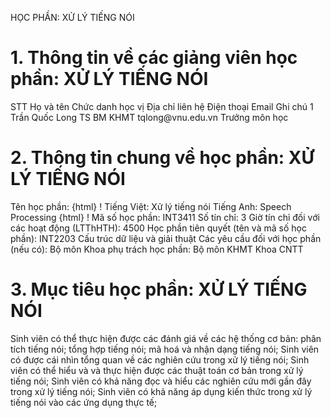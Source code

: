 HỌC PHẦN: XỬ LÝ TIẾNG NÓI
# 1. Thông tin về các giảng viên học phần: XỬ LÝ TIẾNG NÓI
STT Họ và tên Chức danh học vị Địa chỉ liên hệ Điện thoại Email Ghi chú 1 Trần Quốc Long TS BM KHMT tqlong\@vnu.edu.vn Trưởng môn học
# 2. Thông tin chung về học phần: XỬ LÝ TIẾNG NÓI
Tên học phần:
{html}
! Tiếng Việt: Xử lý tiếng nói Tiếng Anh: Speech Processing
{html}
! Mã số học phần: INT3411 Số tín chỉ: 3 Giờ tín chỉ đối với các hoạt động (LTThHTH): 4500 Học phần tiên quyết (tên và mã số học phần): INT2203 Cấu trúc dữ
liệu và giải thuật Các yêu cầu đối với học phần (nếu có): Bộ môn Khoa phụ trách học phần: Bộ môn KHMT Khoa CNTT
# 3. Mục tiêu học phần: XỬ LÝ TIẾNG NÓI
Sinh viên có thể thực hiện được các đánh giá về các hệ thống cơ bản: phân tích tiếng nói; tổng hợp tiếng nói; mã hoá và nhận dạng tiếng nói; Sinh viên có được cái nhìn tổng quan về các nghiên cứu trong xử lý tiếng nói; Sinh viên có thể hiểu và và thực hiện được các thuật toán cơ bản trong xử lý tiếng nói; Sinh viên có khả năng đọc và hiểu các nghiên cứu mới gần đây trong xử lý tiếng nói; Sinh viên có khả năng áp dụng kiến thức trong xử lý tiếng nói vào các ứng dụng thực tế;
